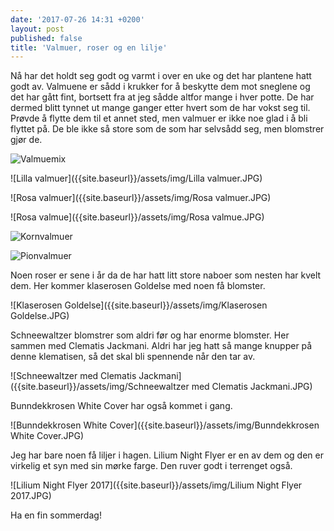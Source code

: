 ```yaml
---
date: '2017-07-26 14:31 +0200'
layout: post
published: false
title: 'Valmuer, roser og en lilje'
---
```


Nå har det holdt seg godt og varmt i over en uke og det har plantene hatt godt av. Valmuene er sådd i krukker for å beskytte dem mot sneglene og det har gått fint, bortsett fra at jeg sådde altfor mange i hver potte. De har dermed blitt tynnet ut mange ganger etter hvert som de har vokst seg til. Prøvde å flytte dem til et annet sted, men valmuer er ikke noe glad i å bli flyttet på. De ble ikke så store som de som har selvsådd seg, men blomstrer gjør de.

![Valmuemix]({{site.baseurl}}/assets/img/Valmuemix.JPG)

![Lilla valmuer]({{site.baseurl}}/assets/img/Lilla valmuer.JPG)

<!--more-->

![Rosa valmuer]({{site.baseurl}}/assets/img/Rosa valmuer.JPG)

![Rosa valmue]({{site.baseurl}}/assets/img/Rosa valmue.JPG)

![Kornvalmuer]({{site.baseurl}}/assets/img/Kornvalmuer.JPG)

![Pionvalmuer]({{site.baseurl}}/assets/img/Pionvalmuer.JPG)

Noen roser er sene i år da de har hatt litt store naboer som nesten har kvelt dem. Her kommer klaserosen Goldelse med noen få blomster. 

![Klaserosen Goldelse]({{site.baseurl}}/assets/img/Klaserosen Goldelse.JPG)

Schneewaltzer blomstrer som aldri før og har enorme blomster. Her sammen med Clematis Jackmani. Aldri har jeg hatt så mange knupper på denne klematisen, så det skal bli spennende når den tar av. 

![Schneewaltzer med Clematis Jackmani]({{site.baseurl}}/assets/img/Schneewaltzer med Clematis Jackmani.JPG)

Bunndekkrosen White Cover har også kommet i gang. 

![Bunndekkrosen White Cover]({{site.baseurl}}/assets/img/Bunndekkrosen White Cover.JPG)

Jeg har bare noen få liljer i hagen.  Lilium Night Flyer er en av dem og den er virkelig et syn med sin mørke farge. Den ruver godt i terrenget også. 

![Lilium Night Flyer 2017]({{site.baseurl}}/assets/img/Lilium Night Flyer 2017.JPG)

Ha en fin sommerdag!